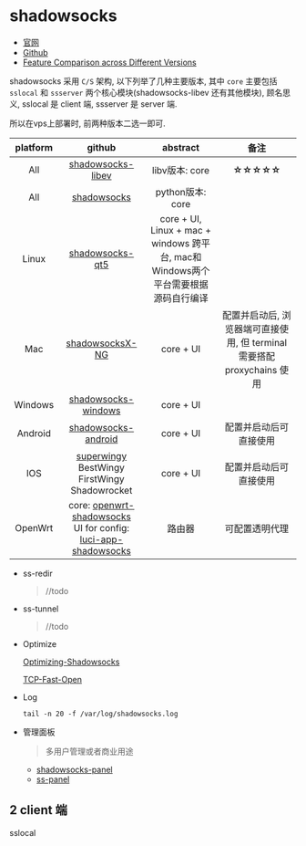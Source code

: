 # shadowsocks
- [官网](http://shadowsocks.org/en/index.html)
- [Github](https://github.com/shadowsocks)
- [Feature Comparison across Different Versions](https://github.com/shadowsocks/shadowsocks/wiki/Feature-Comparison-across-Different-Versions)

shadowsocks 采用 `C/S` 架构, 以下列举了几种主要版本, 其中 `core` 主要包括 `sslocal` 和 `ssserver` 两个核心模块(shadowsocks-libev 还有其他模块), 顾名思义, sslocal 是 client 端, ssserver 是 server 端. 

所以在vps上部署时, 前两种版本二选一即可.

| platform | github | abstract | 备注 |
| :-: | :-: | :-: | :-: |
| All | [shadowsocks-libev](https://github.com/shadowsocks/shadowsocks-libev) | libv版本: core | **☆☆☆☆☆** | 
| All | [shadowsocks](https://github.com/shadowsocks/shadowsocks/tree/master) | python版本: core
| Linux | [shadowsocks-qt5](https://github.com/shadowsocks/shadowsocks-qt5) | core + UI, Linux + mac + windows 跨平台, mac和Windows两个平台需要根据源码自行编译
| Mac | [shadowsocksX-NG](https://github.com/shadowsocks/ShadowsocksX-NG) | core + UI | 配置并启动后, 浏览器端可直接使用, 但 terminal 需要搭配 proxychains 使用
| Windows | [shadowsocks-windows](https://github.com/shadowsocks/shadowsocks-windows) | core + UI
| Android | [shadowsocks-android](https://github.com/shadowsocks/shadowsocks-android) | core + UI | 配置并启动后可直接使用
| IOS | [superwingy](https://apps.apple.com/cn/app/shadowing/id1194879940)<br/>BestWingy<br/>FirstWingy<br/>Shadowrocket | core + UI | 配置并启动后可直接使用
| OpenWrt | core: [openwrt-shadowsocks](https://github.com/shadowsocks/openwrt-shadowsocks)<br>UI for config: [luci-app-shadowsocks](https://github.com/shadowsocks/luci-app-shadowsocks) | 路由器 | 可配置透明代理

- ss-redir
    >//todo
    
- ss-tunnel
    >//todo


* Optimize

  [Optimizing-Shadowsocks](https://github.com/shadowsocks/shadowsocks/wiki/Optimizing-Shadowsocks)

  [TCP-Fast-Open](https://github.com/shadowsocks/shadowsocks/wiki/TCP-Fast-Open)

* Log

  `tail -n 20 -f /var/log/shadowsocks.log`

- 管理面板
  > 多用户管理或者商业用途
  - [shadowsocks-panel](https://github.com/sendya/shadowsocks-panel/tree/master)
  - [ss-panel](https://github.com/orvice/ss-panel/tree/master)

## 2 client 端
sslocal
